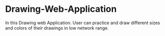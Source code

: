 # Drawing-Web-Application
In this Drawing web Application. User can practice and draw different sizes and colors of their drawings in low network range.
